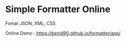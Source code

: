 # Simple Formatter Online

Fomat JSON, XML, CSS 

Online Demo : https://benjd90.github.io/formatter/app/

